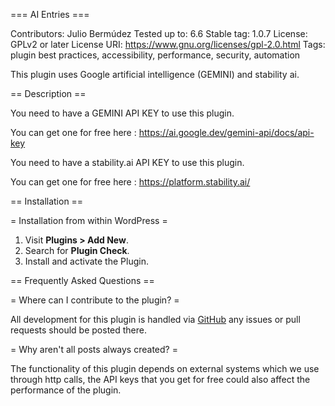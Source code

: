 === AI Entries ===

Contributors:      Julio Bermúdez
Tested up to:      6.6
Stable tag:        1.0.7
License:           GPLv2 or later
License URI:       https://www.gnu.org/licenses/gpl-2.0.html
Tags:              plugin best practices, accessibility, performance, security, automation

This plugin uses Google artificial intelligence (GEMINI) and stability ai.


== Description ==

You need to have a GEMINI API KEY to use this plugin. 

You can get one for free here : https://ai.google.dev/gemini-api/docs/api-key

You need to have a stability.ai API KEY to use this plugin. 

You can get one for free here : https://platform.stability.ai/

== Installation ==

= Installation from within WordPress =

1. Visit **Plugins > Add New**.
2. Search for **Plugin Check**.
3. Install and activate the Plugin.

== Frequently Asked Questions ==

= Where can I contribute to the plugin? =

All development for this plugin is handled via [GitHub](https://github.com/berchj/AIEntries) any issues or pull requests should be posted there.


= Why aren't all posts always created? =

The functionality of this plugin depends on external systems which we use through http calls, the API keys that you get for free could also affect the performance of the plugin.

